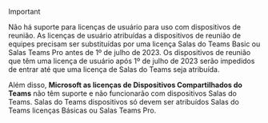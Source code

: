 > [!IMPORTANT]
> Não há suporte para licenças de usuário para uso com dispositivos de reunião. As licenças de usuário atribuídas a dispositivos de reunião de equipes precisam ser substituídas por uma licença Salas do Teams Basic ou Salas Teams Pro antes de 1º de julho de 2023. Os dispositivos de reunião que têm uma licença de usuário após 1º de julho de 2023 serão impedidos de entrar até que uma licença de Salas do Teams seja atribuída.
>
> Além disso, **Microsoft as licenças de Dispositivos Compartilhados do Teams** não têm suporte e não funcionarão com dispositivos Salas do Teams. Salas do Teams dispositivos só devem ser atribuídos Salas do Teams licenças Básicas ou Salas Teams Pro.
